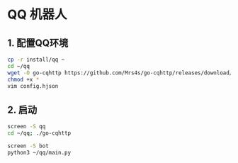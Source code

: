 <!--
 * @Author: your name
 * @Date: 2021-01-31 13:01:06
 * @LastEditTime: 2021-02-01 12:49:45
 * @LastEditors: Please set LastEditors
 * @Description: In User Settings Edit
 * @FilePath: \install\qq\qq.md
-->
# QQ 机器人

## 1. 配置QQ环境

```bash
cp -r install/qq ~
cd ~/qq
wget -O go-cqhttp https://github.com/Mrs4s/go-cqhttp/releases/download/v0.9.39/go-cqhttp-v0.9.39-linux-amd64
chmod +x *
vim config.hjson
```

## 2. 启动

```bash
screen -S qq
cd ~/qq; ./go-cqhttp

screen -S bot
python3 ~/qq/main.py
```